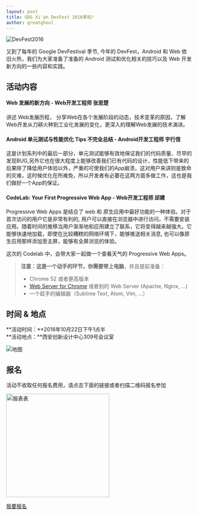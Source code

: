 ```yaml
---
layout: post
title: GDG Xi'an DevFest 2016来啦!
author: greatghoul
---
```


![DevFest2016](http://greatghoul.b0.upaiyun.com/1610/oaH3_HJzZK7w.png)

又到了每年的 Google DevFestival 季节, 今年的 DevFest，Android 和 Web 依旧火热，我们为大家准备了准备的 Android 测试和优化相关的技巧以及 Web 开发新方向的一些内容和实践。

<!-- more -->

## 活动内容

#### Web 发展的新方向 - Web开发工程师 张思楚

讲述 Web发展历程， 分享Web在各个发展阶段的动态，技术变革的原因，了解Web开发从刀耕火种到工业化发展的变化，更深入的理解Web发展的技术演进。

#### Android 单元测试与性能优化 Tips 不完全总结 - Android开发工程师 宇行信

这是计划系列中的最后一部分，单元测试能够有效地保证我们的代码质量、尽早的发现BUG,另外它也在很大程度上能够改善我们已有代码的设计，性能低下带来的后果除了降低用户体验以外，严重的可使我们的App崩溃，这对用户来讲则是致命的灾难，这时候优化在所难免，所以开发者有必要在这两方面多做工作，这也是我们做好一个App的保证。

#### CodeLab: Your First Progressive Web App - Web开发工程师 邱建

Progressive Web Apps 是结合了 web 和 原生应用中最好功能的一种体验。对于首次访问的用户它是非常有利的, 用户可以直接在浏览器中进行访问，不需要安装应用。随着时间的推移当用户渐渐地和应用建立了联系，它将变得越来越强大。它能够快速地加载，即使在比较糟糕的网络环境下，能够推送相关消息, 也可以像原生应用那样添加至主屏，能够有全屏浏览的体验。

这次的 Codelab 中，会带大家一起做一个查看天气的 Progressive Web Apps。

> **注意：**这是一个动手的环节，你需要**带上电脑**，并且提前准备：
> 
> - Chrome 52 或者更高版本
> - [Web Server for Chrome](https://chrome.google.com/webstore/detail/web-server-for-chrome/ofhbbkphhbklhfoeikjpcbhemlocgigb) 或者别的 Web Server (Apache, Nginx, ...)
> - 一个趁手的编辑器（Sublime Text, Atom, Vim, ...）

## 时间 & 地点

**活动时间：**2016年10月22日下午1点半  
**活动地点：**西安创新设计中心309号会议室

![地图](http://greatghoul.b0.upaiyun.com/1604/NJrFmX1utBQjxx.png
)

## 报名

活动不收取任何报名费用，请点击下面的链接或者扫描二维码报名参加

<div class="text-center">
  <img src="http://greatghoul.b0.upaiyun.com/1610/oVxlyzwvh6E9.png" width="280" height="280" alt="报表表" />

  <p>
    <a href="https://jinshuju.net/f/gzuGOB" class="btn btn-success">我要报名</a>  
  </p>
</div>
